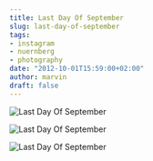 ```yaml
---
title: Last Day Of September
slug: last-day-of-september
tags:
- instagram
- nuernberg
- photography
date: "2012-10-01T15:59:00+02:00"
author: marvin
draft: false
---
```

![Last Day Of September](/images/8043127643_31f2da6a8f_b.jpg)

![Last Day Of September](/images/8043127323_66be1f76ee_b.jpg)

![Last Day Of September](/images/8043128117_c6ccceac0f_b.jpg)